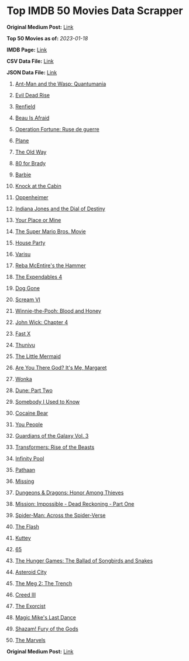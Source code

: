# Top IMDB 50 Movies Data Scrapper

**Original Medium Post:** [Link](https://medium.com/@nishantsahoo/which-movie-should-i-watch-5c83a3c0f5b1) 

**Top 50 Movies as of:** _2023-01-18_

**IMDB Page:** [Link](http://www.imdb.com/search/title?release_date=2023,2023&title_type=feature)

**CSV Data File:** [Link](/Data/data.csv)

**JSON Data File:** [Link](/Data/data.json)

1. [Ant-Man and the Wasp: Quantumania](https://www.imdb.com/title/tt10954600/?ref_=adv_li_tt)

2. [Evil Dead Rise](https://www.imdb.com/title/tt13345606/?ref_=adv_li_tt)

3. [Renfield](https://www.imdb.com/title/tt11358390/?ref_=adv_li_tt)

4. [Beau Is Afraid](https://www.imdb.com/title/tt13521006/?ref_=adv_li_tt)

5. [Operation Fortune: Ruse de guerre](https://www.imdb.com/title/tt7985704/?ref_=adv_li_tt)

6. [Plane](https://www.imdb.com/title/tt5884796/?ref_=adv_li_tt)

7. [The Old Way](https://www.imdb.com/title/tt8593824/?ref_=adv_li_tt)

8. [80 for Brady](https://www.imdb.com/title/tt18079362/?ref_=adv_li_tt)

9. [Barbie](https://www.imdb.com/title/tt1517268/?ref_=adv_li_tt)

10. [Knock at the Cabin](https://www.imdb.com/title/tt15679400/?ref_=adv_li_tt)

11. [Oppenheimer](https://www.imdb.com/title/tt15398776/?ref_=adv_li_tt)

12. [Indiana Jones and the Dial of Destiny](https://www.imdb.com/title/tt1462764/?ref_=adv_li_tt)

13. [Your Place or Mine](https://www.imdb.com/title/tt12823454/?ref_=adv_li_tt)

14. [The Super Mario Bros. Movie](https://www.imdb.com/title/tt6718170/?ref_=adv_li_tt)

15. [House Party](https://www.imdb.com/title/tt8005118/?ref_=adv_li_tt)

16. [Varisu](https://www.imdb.com/title/tt11998558/?ref_=adv_li_tt)

17. [Reba McEntire's the Hammer](https://www.imdb.com/title/tt21193010/?ref_=adv_li_tt)

18. [The Expendables 4](https://www.imdb.com/title/tt3291150/?ref_=adv_li_tt)

19. [Dog Gone](https://www.imdb.com/title/tt15334430/?ref_=adv_li_tt)

20. [Scream VI](https://www.imdb.com/title/tt17663992/?ref_=adv_li_tt)

21. [Winnie-the-Pooh: Blood and Honey](https://www.imdb.com/title/tt19623240/?ref_=adv_li_tt)

22. [John Wick: Chapter 4](https://www.imdb.com/title/tt10366206/?ref_=adv_li_tt)

23. [Fast X](https://www.imdb.com/title/tt5433140/?ref_=adv_li_tt)

24. [Thunivu](https://www.imdb.com/title/tt15163652/?ref_=adv_li_tt)

25. [The Little Mermaid](https://www.imdb.com/title/tt5971474/?ref_=adv_li_tt)

26. [Are You There God? It's Me, Margaret](https://www.imdb.com/title/tt9185206/?ref_=adv_li_tt)

27. [Wonka](https://www.imdb.com/title/tt6166392/?ref_=adv_li_tt)

28. [Dune: Part Two](https://www.imdb.com/title/tt15239678/?ref_=adv_li_tt)

29. [Somebody I Used to Know](https://www.imdb.com/title/tt15333984/?ref_=adv_li_tt)

30. [Cocaine Bear](https://www.imdb.com/title/tt14209916/?ref_=adv_li_tt)

31. [You People](https://www.imdb.com/title/tt14826022/?ref_=adv_li_tt)

32. [Guardians of the Galaxy Vol. 3](https://www.imdb.com/title/tt6791350/?ref_=adv_li_tt)

33. [Transformers: Rise of the Beasts](https://www.imdb.com/title/tt5090568/?ref_=adv_li_tt)

34. [Infinity Pool](https://www.imdb.com/title/tt10365998/?ref_=adv_li_tt)

35. [Pathaan](https://www.imdb.com/title/tt12844910/?ref_=adv_li_tt)

36. [Missing](https://www.imdb.com/title/tt10855768/?ref_=adv_li_tt)

37. [Dungeons & Dragons: Honor Among Thieves](https://www.imdb.com/title/tt2906216/?ref_=adv_li_tt)

38. [Mission: Impossible - Dead Reckoning - Part One](https://www.imdb.com/title/tt9603212/?ref_=adv_li_tt)

39. [Spider-Man: Across the Spider-Verse](https://www.imdb.com/title/tt9362722/?ref_=adv_li_tt)

40. [The Flash](https://www.imdb.com/title/tt0439572/?ref_=adv_li_tt)

41. [Kuttey](https://www.imdb.com/title/tt15281704/?ref_=adv_li_tt)

42. [65](https://www.imdb.com/title/tt12261776/?ref_=adv_li_tt)

43. [The Hunger Games: The Ballad of Songbirds and Snakes](https://www.imdb.com/title/tt10545296/?ref_=adv_li_tt)

44. [Asteroid City](https://www.imdb.com/title/tt14230388/?ref_=adv_li_tt)

45. [The Meg 2: The Trench](https://www.imdb.com/title/tt9224104/?ref_=adv_li_tt)

46. [Creed III](https://www.imdb.com/title/tt11145118/?ref_=adv_li_tt)

47. [The Exorcist](https://www.imdb.com/title/tt12921446/?ref_=adv_li_tt)

48. [Magic Mike's Last Dance](https://www.imdb.com/title/tt16280138/?ref_=adv_li_tt)

49. [Shazam! Fury of the Gods](https://www.imdb.com/title/tt10151854/?ref_=adv_li_tt)

50. [The Marvels](https://www.imdb.com/title/tt10676048/?ref_=adv_li_tt)

**Original Medium Post:** [Link](https://medium.com/@nishantsahoo/which-movie-should-i-watch-5c83a3c0f5b1) 
